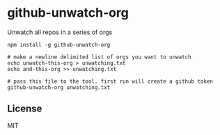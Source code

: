 # github-unwatch-org

Unwatch all repos in a series of orgs

```
npm install -g github-unwatch-org

# make a newline delimited list of orgs you want to unwatch
echo unwatch-this-org > unwatching.txt
echo and-this-org >> unwatching.txt

# pass this file to the tool. first run will create a github token
github-unwatch-org unwatching.txt
```

## License

MIT
